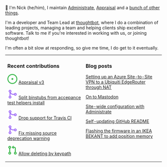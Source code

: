 👋 I'm Nick (he/him), I maintain [Administrate][1], [Appraisal][2] and a [bunch
of other things][3].

I'm a developer and Team Lead at [thoughtbot][4], where I do a combination of
leading projects, managing a team and helping clients ship excellent software.
Talk to me if you're interested in working with us, or joining thoughtbot!

I'm often a bit slow at responding, so give me time, I do get to it eventually.

<table><tr><td valign="top" width="50%">

### Recent contributions

<!-- contributions starts -->
![](icons/issue_open.svg) [Appraisal v3](https://github.com/thoughtbot/appraisal/issues/204)

![](icons/pull_request_merged.svg) [Split binstubs from accepance test helpers install](https://github.com/thoughtbot/appraisal/pull/209)

![](icons/pull_request_merged.svg) [Drop support for Travis CI](https://github.com/thoughtbot/appraisal/pull/208)

![](icons/pull_request_merged.svg) [Fix missing source deprecation warning](https://github.com/thoughtbot/appraisal/pull/207)

![](icons/pull_request_open.svg) [Allow deleting by keypath](https://github.com/nickcharlton/keypath-ruby/pull/13)

<!-- contributions ends -->
</td><td valign="top" width="50%">

### Blog posts

<!-- blog starts -->
[Setting up an Azure Site-to-Site VPN to a Ubiquiti EdgeRouter through NAT](https://nickcharlton.net/posts/azure-site-to-site-vpn-ubiquiti-edgerouter-nat.html)

[On to Mastodon](https://nickcharlton.net/posts/on-to-mastodon.html)

[Site-wide configuration with Administrate](https://nickcharlton.net/posts/site-wide-configuration-with-administrate.html)

[Self-updating GitHub README](https://nickcharlton.net/posts/self-updating-github-readme.html)

[Flashing the firmware in an IKEA BEKANT to add position memory](https://nickcharlton.net/posts/flashing-the-firmward-in-an-ikea-bekant.html)

<!-- blog ends -->
</td></tr></table>

[1]: https://github.com/thoughtbot/administrate
[2]: https://github.com/thoughtbot/appraisal
[3]: https://github.com/nickcharlton?tab=repositories
[4]: https://thoughtbot.com
